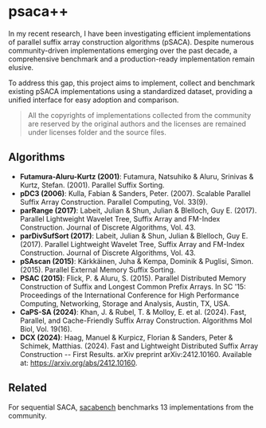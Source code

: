 # psaca++

In my recent research, I have been investigating efficient implementations of
parallel suffix array construction algorithms (pSACA). Despite numerous
community-driven implementations emerging over the past decade, a comprehensive
benchmark and a production-ready implementation remain elusive.

To address this gap, this project aims to implement, collect and benchmark
existing pSACA implementations using a standardized dataset, providing a
unified interface for easy adoption and comparison.

> All the copyrights of implementations collected from the community are
> reserved by the original authors and the licenses are remained under licenses
> folder and the source files.

## Algorithms

* **Futamura-Aluru-Kurtz (2001)**: Futamura, Natsuhiko & Aluru, Srinivas & Kurtz, Stefan. (2001). Parallel Suffix Sorting.
* **pDC3 (2006)**: Kulla, Fabian & Sanders, Peter. (2007). Scalable Parallel Suffix Array Construction. Parallel Computing, Vol. 33(9).
* **parRange (2017)**: Labeit, Julian & Shun, Julian & Blelloch, Guy E. (2017). Parallel Lightweight Wavelet Tree, Suffix Array and FM-Index Construction. Journal of Discrete Algorithms, Vol. 43.
* **parDivSufSort (2017)**: Labeit, Julian & Shun, Julian & Blelloch, Guy E. (2017). Parallel Lightweight Wavelet Tree, Suffix Array and FM-Index Construction. Journal of Discrete Algorithms, Vol. 43.
* **pSAscan (2015)**: Kärkkäinen, Juha & Kempa, Dominik & Puglisi, Simon. (2015). Parallel External Memory Suffix Sorting.
* **PSAC (2015)**: Flick, P. & Aluru, S. (2015). Parallel Distributed Memory Construction of Suffix and Longest Common Prefix Arrays. In SC '15: Proceedings of the International Conference for High Performance Computing, Networking, Storage and Analysis, Austin, TX, USA.
* **CaPS-SA (2024)**: Khan, J. & Rubel, T. & Molloy, E. et al. (2024). Fast, Parallel, and Cache-Friendly Suffix Array Construction. Algorithms Mol Biol, Vol. 19(16).
* **DCX (2024)**: Haag, Manuel & Kurpicz, Florian & Sanders, Peter & Schimek, Matthias. (2024). Fast and Lightweight Distributed Suffix Array Construction -- First Results. arXiv preprint arXiv:2412.10160. Available at: https://arxiv.org/abs/2412.10160.

## Related

For sequential SACA, [sacabench](https://github.com/sacabench/sacabench)
benchmarks 13 implementations from the community.
